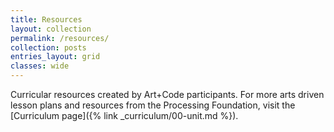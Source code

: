 ```yaml
---
title: Resources
layout: collection
permalink: /resources/
collection: posts
entries_layout: grid
classes: wide
---
```


Curricular resources created by Art+Code participants. For more arts driven lesson plans and resources from the Processing Foundation, visit the [Curriculum page]({% link _curriculum/00-unit.md %}).